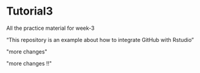 # Tutorial3
All the practice material for week-3


“This repository is an example about how to integrate GitHub with Rstudio”

"more changes"

"more changes !!"